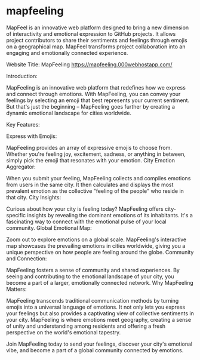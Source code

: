 # mapfeeling
MapFeel is an innovative web platform designed to bring a new dimension of interactivity and emotional expression to GitHub projects. It allows project contributors to share their sentiments and feelings through emojis on a geographical map. MapFeel transforms project collaboration into an engaging and emotionally connected experience.

Website Title: MapFeeling  https://mapfeeling.000webhostapp.com/

Introduction:

MapFeeling is an innovative web platform that redefines how we express and connect through emotions. With MapFeeling, you can convey your feelings by selecting an emoji that best represents your current sentiment. But that's just the beginning – MapFeeling goes further by creating a dynamic emotional landscape for cities worldwide.

Key Features:

Express with Emojis:

MapFeeling provides an array of expressive emojis to choose from. Whether you're feeling joy, excitement, sadness, or anything in between, simply pick the emoji that resonates with your emotion.
City Emotion Aggregator:

When you submit your feeling, MapFeeling collects and compiles emotions from users in the same city. It then calculates and displays the most prevalent emotion as the collective "feeling of the people" who reside in that city.
City Insights:

Curious about how your city is feeling today? MapFeeling offers city-specific insights by revealing the dominant emotions of its inhabitants. It's a fascinating way to connect with the emotional pulse of your local community.
Global Emotional Map:

Zoom out to explore emotions on a global scale. MapFeeling's interactive map showcases the prevailing emotions in cities worldwide, giving you a unique perspective on how people are feeling around the globe.
Community and Connection:

MapFeeling fosters a sense of community and shared experiences. By seeing and contributing to the emotional landscape of your city, you become a part of a larger, emotionally connected network.
Why MapFeeling Matters:

MapFeeling transcends traditional communication methods by turning emojis into a universal language of emotions. It not only lets you express your feelings but also provides a captivating view of collective sentiments in your city. MapFeeling is where emotions meet geography, creating a sense of unity and understanding among residents and offering a fresh perspective on the world's emotional tapestry.

Join MapFeeling today to send your feelings, discover your city's emotional vibe, and become a part of a global community connected by emotions.
